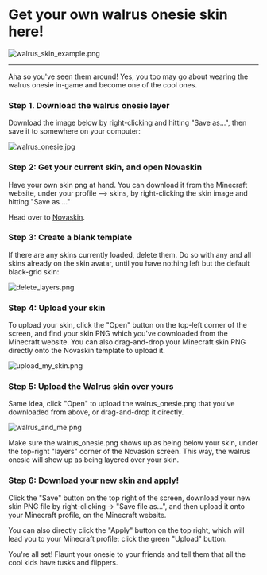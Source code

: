 # **Get your own walrus onesie skin here!**

<img src="https://drive.google.com/uc?export=view&id=12gKYa4MkQqo-MJ1pVpzT3OOkqbF-JUrf" alt="walrus_skin_example.png" style="max-width: 100%">

-------------------

Aha so you've seen them around! Yes, you too may go about wearing the walrus onesie in-game and become one of the cool ones.

### **Step 1. Download the walrus onesie layer**

Download the image below by right-clicking and hitting "Save as...", then save it to somewhere on your computer:

![walrus_onesie.jpg](https://drive.google.com/uc?export=view&id=1rKMJKvHzXrW7nV9Mb4dLaZMlIUW5aMUf)

### **Step 2: Get your current skin, and open Novaskin**

Have your own skin png at hand. You can download it from the Minecraft website, under your profile --> skins, by right-clicking the skin image and hitting "Save as ..."

Head over to [Novaskin](https://minecraft.novaskin.me/).

### **Step 3: Create a blank template**

If there are any skins currently loaded, delete them. Do so with any and all skins already on the skin avatar, until you have nothing left but the default black-grid skin:

![delete_layers.png](https://drive.google.com/uc?export=view&id=1BQFwooBKja_HB28hs1AdPnHwWXN2fQu_)

### **Step 4: Upload your skin**

To upload your skin, click the "Open" button on the top-left corner of the screen, and find your skin PNG which you've downloaded from the Minecraft website. You can also drag-and-drop your Minecraft skin PNG directly onto the Novaskin template to upload it.

![upload_my_skin.png](https://drive.google.com/uc?export=view&id=120807G1ayMFhhqhWQ97A_GdOFk3TN1dE)

### **Step 5: Upload the Walrus skin over yours**

Same idea, click "Open" to upload the walrus_onesie.png that you've downloaded from above, or drag-and-drop it directly.

![walrus_and_me.png](https://drive.google.com/uc?export=view&id=1QfHSxPrkbL6QP5NNOD6JCRrUdgAdKeaD)

Make sure the walrus_onesie.png shows up as being below your skin, under the top-right "layers" corner of the Novaskin screen. This way, the walrus onesie will show up as being layered over your skin.

### **Step 6: Download your new skin and apply!**

Click the "Save" button on the top right of the screen, download your new skin PNG file by right-clicking -> "Save file as...", and then upload it onto your Minecraft profile, on the Minecraft website.

You can also directly click the "Apply" button on the top right, which will lead you to your Minecraft profile: click the green "Upload" button.

You're all set! Flaunt your onesie to your friends and tell them that all the cool kids have tusks and flippers.

